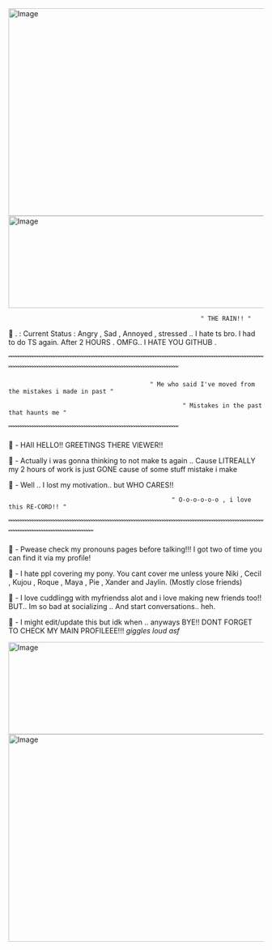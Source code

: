 <img width="8800" height="410" alt="Image" src="https://github.com/user-attachments/assets/f07a8bce-3540-46d8-acd9-623648f0531e" />
<img width="1280" height="182" alt="Image" src="https://github.com/user-attachments/assets/a6ed9298-1bca-4161-a6f9-5a28237074fe" />
                                                     
                                                         " THE RAIN!! "           

🫧 . : Current Status : Angry , Sad , Annoyed , stressed ..  I hate ts bro. I had to do TS again. After 2 HOURS . OMFG.. I HATE YOU GITHUB .

﹌﹌﹌﹌﹌﹌﹌﹌﹌﹌﹌﹌﹌﹌﹌﹌﹌﹌﹌﹌﹌﹌﹌﹌﹌﹌﹌﹌﹌﹌﹌﹌﹌﹌﹌﹌﹌﹌﹌﹌﹌﹌﹌﹌﹌﹌﹌﹌﹌﹌﹌﹌﹌﹌﹌﹌﹌﹌﹌﹌

                                           " Me who said I've moved from the mistakes i made in past "
                                 
                                                    " Mistakes in the past that haunts me "
﹌﹌﹌﹌﹌﹌﹌﹌﹌﹌﹌﹌﹌﹌﹌﹌﹌﹌﹌﹌﹌﹌﹌﹌
                                                    
🫧 - HAII HELLO!! GREETINGS THERE VIEWER!!

🫧 - Actually i was gonna thinking to not make ts again .. Cause LITREALLY my 2 hours of work is just GONE cause of some stuff mistake i make 

🫧 - Well .. I lost my motivation.. but WHO CARES!!


                                                 " O-o-o-o-o-o , i love this RE-CORD!! "

﹌﹌﹌﹌﹌﹌﹌﹌﹌﹌﹌﹌﹌﹌﹌﹌﹌﹌﹌﹌﹌﹌﹌﹌﹌﹌﹌﹌﹌﹌﹌﹌﹌﹌﹌﹌﹌﹌﹌﹌﹌﹌﹌﹌﹌﹌﹌﹌

🫧 - Pwease check my pronouns pages before talking!!! I got two of time you can find it via my profile!

🫧 - I hate ppl covering my pony. You cant cover me unless youre Niki , Cecil , Kujou , Roque , Maya , Pie , Xander and Jaylin. (Mostly close friends)

🫧 - I love cuddlingg with myfriendss alot and i love making new friends too!! BUT.. Im so bad at socializing .. And start conversations.. heh.

🫧 -  I might edit/update this but idk when .. anyways BYE!! DONT FORGET TO CHECK MY MAIN PROFILEEE!!! *giggles loud asf*

<img width="1280" height="182" alt="Image" src="https://github.com/user-attachments/assets/a6ed9298-1bca-4161-a6f9-5a28237074fe" />
<img width="8800" height="410" alt="Image" src="https://github.com/user-attachments/assets/e9b908b6-23db-4f3b-9309-c215139eb5dc" />
